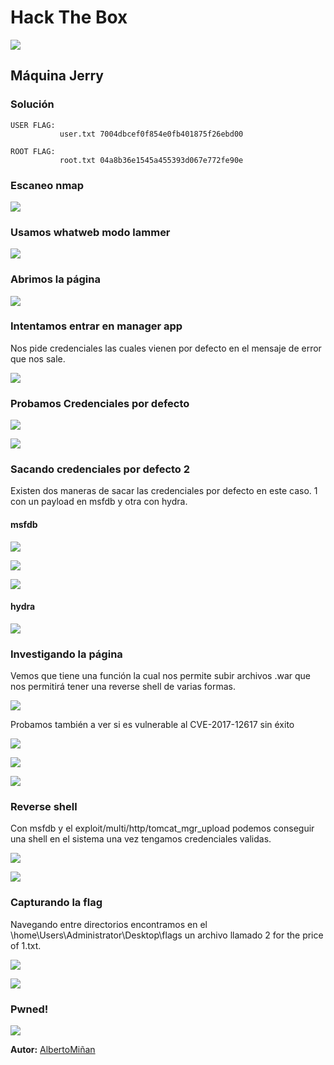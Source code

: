 # Hack The Box
    
  

  ![](1.png)
  
## Máquina Jerry

  


### Solución
    
    USER FLAG: 
               user.txt 7004dbcef0f854e0fb401875f26ebd00
    
    ROOT FLAG: 
               root.txt 04a8b36e1545a455393d067e772fe90e
    
   

### Escaneo nmap

![](2.png)

### Usamos whatweb modo lammer

![](3.png)

### Abrimos la página

![](14.png)

### Intentamos entrar en manager app

Nos pide credenciales las cuales vienen por defecto en el mensaje de error que nos sale.

![](4.png)

### Probamos Credenciales por defecto

![](5.png)

![](6.png)

### Sacando credenciales por defecto 2

Existen dos maneras de sacar las credenciales por defecto en este caso. 1 con un payload en msfdb y otra con hydra.

#### msfdb

![](9.png)

![](10.png)

![](11.png)

#### hydra

![](hydra.png)

### Investigando la página

Vemos que tiene una función la cual nos permite subir archivos .war que nos permitirá tener una reverse shell de varias formas.

![](8.png)

Probamos también a ver si es vulnerable al CVE-2017-12617 sin éxito

![](7.png)

![](6.png)

![](7.png)

### Reverse shell

Con msfdb y el exploit/multi/http/tomcat_mgr_upload podemos conseguir una shell en el sistema una vez tengamos credenciales validas.

![](12.png)

![](13.png)

### Capturando la flag

Navegando entre directorios encontramos en el \home\Users\Administrator\Desktop\flags un archivo llamado 2 for the price of 1.txt.

![](15.png)

![](16.png)

### Pwned!

![](pwned.png)

**Autor:** [AlbertoMiñan](https://github.com/albertominan)
